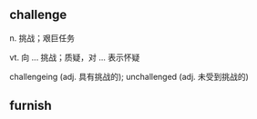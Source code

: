 ## challenge

n. 挑战；艰巨任务

vt. 向 ... 挑战；质疑，对 ... 表示怀疑

challengeing (adj. 具有挑战的); unchallenged (adj. 未受到挑战的)

 ## furnish





